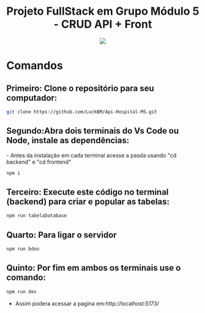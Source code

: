 <h1 align="center"> Projeto FullStack em Grupo Módulo 5 - CRUD API + Front  </h1>


<p align="center">
<img src="http://img.shields.io/static/v1?label=STATUS&message=FINALIZADO&color=GREEN&style=for-the-badge"/>
</p>

<h1> Comandos </h1>

<h2> Primeiro: Clone o repositório para seu computador: </h2>

```sh
git clone https://github.com/LuckBM/Api-Hospital-M5.git
```
<h2> Segundo:Abra dois terminais do Vs Code ou Node, instale as dependências: </h2>
- Antes da instalação em cada terminal acesse a pasda usando "cd backend" e "cd frontend"

```sh
npm i
```
<h2> Terceiro: Execute este código no terminal (backend) para criar e popular as tabelas: </h2>

```sh
npm run tabelaDatabase
```
<h2> Quarto: Para ligar o servidor </h2>

```sh
npm run bdon
```

<h2> Quinto: Por fim em ambos os terminais use o comando: </h2>

```sh
npm run dev
```
- Assim podera acessar a pagina em:http://localhost:5173/

